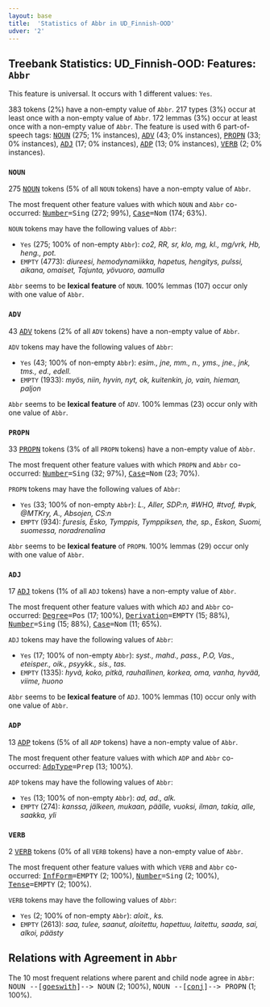 ```yaml
---
layout: base
title:  'Statistics of Abbr in UD_Finnish-OOD'
udver: '2'
---
```


## Treebank Statistics: UD_Finnish-OOD: Features: `Abbr`

This feature is universal.
It occurs with 1 different values: `Yes`.

383 tokens (2%) have a non-empty value of `Abbr`.
217 types (3%) occur at least once with a non-empty value of `Abbr`.
172 lemmas (3%) occur at least once with a non-empty value of `Abbr`.
The feature is used with 6 part-of-speech tags: <tt><a href="fi_ood-pos-NOUN.html">NOUN</a></tt> (275; 1% instances), <tt><a href="fi_ood-pos-ADV.html">ADV</a></tt> (43; 0% instances), <tt><a href="fi_ood-pos-PROPN.html">PROPN</a></tt> (33; 0% instances), <tt><a href="fi_ood-pos-ADJ.html">ADJ</a></tt> (17; 0% instances), <tt><a href="fi_ood-pos-ADP.html">ADP</a></tt> (13; 0% instances), <tt><a href="fi_ood-pos-VERB.html">VERB</a></tt> (2; 0% instances).

### `NOUN`

275 <tt><a href="fi_ood-pos-NOUN.html">NOUN</a></tt> tokens (5% of all `NOUN` tokens) have a non-empty value of `Abbr`.

The most frequent other feature values with which `NOUN` and `Abbr` co-occurred: <tt><a href="fi_ood-feat-Number.html">Number</a></tt><tt>=Sing</tt> (272; 99%), <tt><a href="fi_ood-feat-Case.html">Case</a></tt><tt>=Nom</tt> (174; 63%).

`NOUN` tokens may have the following values of `Abbr`:

* `Yes` (275; 100% of non-empty `Abbr`): <em>co2, RR, sr, klo, mg, kl., mg/vrk, Hb, heng., pot.</em>
* `EMPTY` (4773): <em>diureesi, hemodynamiikka, hapetus, hengitys, pulssi, aikana, omaiset, Tajunta, yövuoro, aamulla</em>

`Abbr` seems to be **lexical feature** of `NOUN`. 100% lemmas (107) occur only with one value of `Abbr`.

### `ADV`

43 <tt><a href="fi_ood-pos-ADV.html">ADV</a></tt> tokens (2% of all `ADV` tokens) have a non-empty value of `Abbr`.

`ADV` tokens may have the following values of `Abbr`:

* `Yes` (43; 100% of non-empty `Abbr`): <em>esim., jne, mm., n., yms., jne., jnk, tms., ed., edell.</em>
* `EMPTY` (1933): <em>myös, niin, hyvin, nyt, ok, kuitenkin, jo, vain, hieman, paljon</em>

`Abbr` seems to be **lexical feature** of `ADV`. 100% lemmas (23) occur only with one value of `Abbr`.

### `PROPN`

33 <tt><a href="fi_ood-pos-PROPN.html">PROPN</a></tt> tokens (3% of all `PROPN` tokens) have a non-empty value of `Abbr`.

The most frequent other feature values with which `PROPN` and `Abbr` co-occurred: <tt><a href="fi_ood-feat-Number.html">Number</a></tt><tt>=Sing</tt> (32; 97%), <tt><a href="fi_ood-feat-Case.html">Case</a></tt><tt>=Nom</tt> (23; 70%).

`PROPN` tokens may have the following values of `Abbr`:

* `Yes` (33; 100% of non-empty `Abbr`): <em>L., Aller, SDP:n, #WHO, #tvof, #vpk, @MTKry, A., Absojen, CS:n</em>
* `EMPTY` (934): <em>furesis, Esko, Tymppis, Tymppiksen, the, sp., Eskon, Suomi, suomessa, noradrenalina</em>

`Abbr` seems to be **lexical feature** of `PROPN`. 100% lemmas (29) occur only with one value of `Abbr`.

### `ADJ`

17 <tt><a href="fi_ood-pos-ADJ.html">ADJ</a></tt> tokens (1% of all `ADJ` tokens) have a non-empty value of `Abbr`.

The most frequent other feature values with which `ADJ` and `Abbr` co-occurred: <tt><a href="fi_ood-feat-Degree.html">Degree</a></tt><tt>=Pos</tt> (17; 100%), <tt><a href="fi_ood-feat-Derivation.html">Derivation</a></tt><tt>=EMPTY</tt> (15; 88%), <tt><a href="fi_ood-feat-Number.html">Number</a></tt><tt>=Sing</tt> (15; 88%), <tt><a href="fi_ood-feat-Case.html">Case</a></tt><tt>=Nom</tt> (11; 65%).

`ADJ` tokens may have the following values of `Abbr`:

* `Yes` (17; 100% of non-empty `Abbr`): <em>syst., mahd., pass., P.O, Vas., eteisper., oik., psyykk., sis., tas.</em>
* `EMPTY` (1335): <em>hyvä, koko, pitkä, rauhallinen, korkea, oma, vanha, hyvää, viime, huono</em>

`Abbr` seems to be **lexical feature** of `ADJ`. 100% lemmas (10) occur only with one value of `Abbr`.

### `ADP`

13 <tt><a href="fi_ood-pos-ADP.html">ADP</a></tt> tokens (5% of all `ADP` tokens) have a non-empty value of `Abbr`.

The most frequent other feature values with which `ADP` and `Abbr` co-occurred: <tt><a href="fi_ood-feat-AdpType.html">AdpType</a></tt><tt>=Prep</tt> (13; 100%).

`ADP` tokens may have the following values of `Abbr`:

* `Yes` (13; 100% of non-empty `Abbr`): <em>ad, ad., alk.</em>
* `EMPTY` (274): <em>kanssa, jälkeen, mukaan, päälle, vuoksi, ilman, takia, alle, saakka, yli</em>

### `VERB`

2 <tt><a href="fi_ood-pos-VERB.html">VERB</a></tt> tokens (0% of all `VERB` tokens) have a non-empty value of `Abbr`.

The most frequent other feature values with which `VERB` and `Abbr` co-occurred: <tt><a href="fi_ood-feat-InfForm.html">InfForm</a></tt><tt>=EMPTY</tt> (2; 100%), <tt><a href="fi_ood-feat-Number.html">Number</a></tt><tt>=Sing</tt> (2; 100%), <tt><a href="fi_ood-feat-Tense.html">Tense</a></tt><tt>=EMPTY</tt> (2; 100%).

`VERB` tokens may have the following values of `Abbr`:

* `Yes` (2; 100% of non-empty `Abbr`): <em>aloit., ks.</em>
* `EMPTY` (2613): <em>saa, tulee, saanut, aloitettu, hapettuu, laitettu, saada, sai, alkoi, päästy</em>

## Relations with Agreement in `Abbr`

The 10 most frequent relations where parent and child node agree in `Abbr`:
<tt>NOUN --[<tt><a href="fi_ood-dep-goeswith.html">goeswith</a></tt>]--> NOUN</tt> (2; 100%),
<tt>NOUN --[<tt><a href="fi_ood-dep-conj.html">conj</a></tt>]--> PROPN</tt> (1; 100%).

